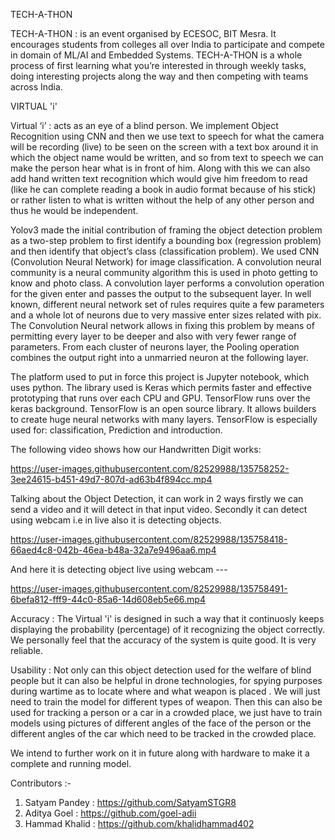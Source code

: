 TECH-A-THON

TECH-A-THON : is an event organised by ECESOC, BIT Mesra. It encourages students from colleges all over India to participate and compete in domain of ML/AI and Embedded Systems. TECH-A-THON is a whole process of first learning what you’re interested in through weekly tasks, doing interesting projects along the way and then competing with teams across India. 


VIRTUAL 'i' 

Virtual ‘i’ : acts as an eye of a blind person. We implement Object Recognition using CNN and then we use text to speech for what the camera will be recording (live) to be seen on the screen with a text box around it in which the object name would be written, and so from text to speech we can make the person hear what is in front of him. Along with this we can also add hand written text recognition which would give him freedom to read (like he can complete reading a book in audio format because of his stick) or rather listen to what is written without the help of any other person and thus he would be independent. 

Yolov3 made the initial contribution of framing the object detection problem as a two-step problem to first identify a bounding box (regression problem) and then identify that object’s class (classification problem).
We used CNN (Convolution Neural Network) for image classification. A convolution neural community is a neural community algorithm this is used in photo getting to know and photo class. A convolution layer performs a convolution operation for the given enter and passes the output to the subsequent layer. In well known, different neural network set of rules requires quite a few parameters and a whole lot of neurons due to very massive enter sizes related with pix. The Convolution Neural network allows in fixing this problem by means of permitting every layer to be deeper and also with very fewer range of parameters. From each cluster of neurons layer, the Pooling operation combines the output right into a unmarried neuron at the following layer. 

The platform used to put in force this project is Jupyter notebook, which uses python. The library used is Keras which permits faster and effective prototyping that runs over each CPU and GPU. TensorFlow runs over the keras background. TensorFlow is an open source library. It allows builders to create huge neural networks with many layers. TensorFlow is especially used for: classification, Prediction and introduction. 

The following video shows how our Handwritten Digit works:



https://user-images.githubusercontent.com/82529988/135758252-3ee24615-b451-49d7-807d-ad63b4f894cc.mp4











Talking about the Object Detection, it can work in 2 ways firstly we can send a video and it will detect in that input video. Secondly it can detect using webcam i.e in live also it is detecting objects.




https://user-images.githubusercontent.com/82529988/135758418-66aed4c8-042b-46ea-b48a-32a7e9496aa6.mp4




And here it is detecting object live using webcam ---




https://user-images.githubusercontent.com/82529988/135758491-6befa812-fff9-44c0-85a6-14d608eb5e66.mp4






Accuracy : The Virtual 'i' is designed in such a way that it continuosly keeps displaying the probability (percentage) of it recognizing the object correctly. We personally feel that the accuracy of the system is quite good. It is very reliable. 

Usability : Not only can this object detection used for the welfare of blind people but it can also be helpful in drone technologies, for spying purposes during wartime as to locate where and what weapon is placed . We will just need to train the model for different types of weapon. Then this can also be used for tracking a person or a car in a crowded place, we just have to train models using pictures of different angles of the face of the person or the different angles of the car which need to be tracked in the crowded place.  

We intend to further work on it in future along with hardware to make it a complete and running model.


Contributors :-
1) Satyam Pandey : https://github.com/SatyamSTGR8
2) Aditya Goel : https://github.com/goel-adii
3) Hammad Khalid : https://github.com/khalidhammad402





